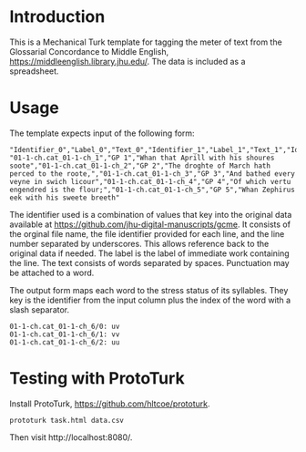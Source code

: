 # Introduction

This is a Mechanical Turk template for tagging the meter of text from the Glossarial Concordance to Middle English,
https://middleenglish.library.jhu.edu/. The data is included as a spreadsheet.

# Usage

The template expects input of the following form:
```
"Identifier_0","Label_0","Text_0","Identifier_1","Label_1","Text_1","Identifier_2","Label_2","Text_2","Identifier_3","Label_3","Text_3","Identifier_4","Label_4","Text_4",
"01-1-ch.cat_01-1-ch_1","GP 1","Whan that Aprill with his shoures soote","01-1-ch.cat_01-1-ch_2","GP 2","The droghte of March hath perced to the roote,","01-1-ch.cat_01-1-ch_3","GP 3","And bathed every veyne in swich licour","01-1-ch.cat_01-1-ch_4","GP 4","Of which vertu engendred is the flour;","01-1-ch.cat_01-1-ch_5","GP 5","Whan Zephirus eek with his sweete breeth"
```

The identifier used is a combination of values that key into the original data available at https://github.com/jhu-digital-manuscripts/gcme.
It consists of the orginal file name, the file identifier provided for each line, and the line number separated by underscores. This allows reference back to the original data if needed. The label is the label of immediate work containing the line. The text consists of words separated by spaces. Punctuation may be attached to a word.

The output form maps each word to the stress status of its syllables. They key is the identifier from the input column plus the index of the word with a slash separator.

```
01-1-ch.cat_01-1-ch_6/0: uv
01-1-ch.cat_01-1-ch_6/1: vv
01-1-ch.cat_01-1-ch_6/2: uu
```

# Testing with ProtoTurk

Install ProtoTurk, https://github.com/hltcoe/prototurk.

```
prototurk task.html data.csv
```

Then visit http://localhost:8080/.
